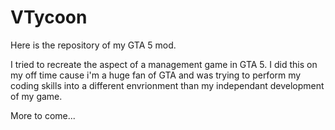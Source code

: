 # VTycoon
Here is the repository of my GTA 5 mod.

I tried to recreate the aspect of a management game in GTA 5.
I did this on my off time cause i'm a huge fan of GTA and was trying to perform my coding skills into a different envrionment than my independant development of my game. 

More to come...
